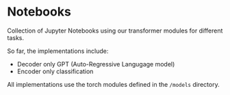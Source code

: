 # Notebooks

Collection of Jupyter Notebooks using our transformer modules for different tasks.

So far, the implementations include: 
- Decoder only GPT (Auto-Regressive Langugage model)
- Encoder only classification

All implementations use the torch modules defined in the `/models` directory.
